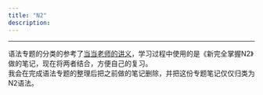 ```yaml
---
title: "N2"
description: 
---
```


---

语法专题的分类的参考了[当当老师的讲义](https://www.bilibili.com/video/BV1yY411b7zY/?share_source=copy_web)，学习过程中使用的是《新完全掌握N2》做的笔记，现在将两者结合，方便自己的复习。  
我会在完成语法专题的整理后把之前做的笔记删除，并把这份专题笔记仅仅归类为N2语法。